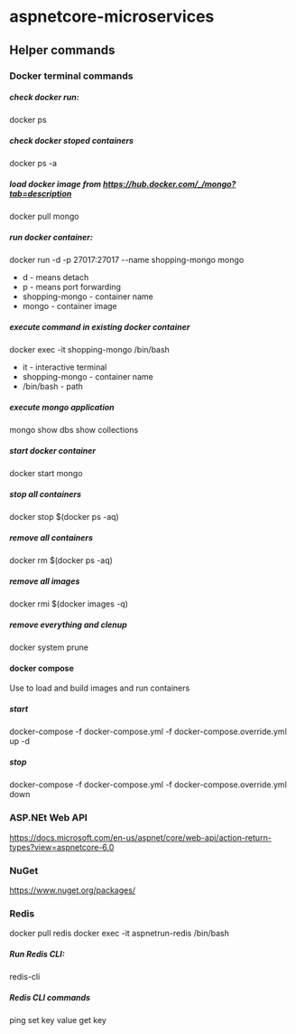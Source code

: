# aspnetcore-microservices

## Helper commands

### Docker terminal commands

##### check docker run:
docker ps

##### check docker stoped containers
docker ps -a

##### load docker image from https://hub.docker.com/_/mongo?tab=description
docker pull mongo
 
##### run docker container:
docker run -d -p 27017:27017 --name shopping-mongo mongo 

*	d - means detach
*	p - means port forwarding
*	shopping-mongo - container name
*	mongo - container image

##### execute command in existing docker container
docker exec -it shopping-mongo /bin/bash

*	it - interactive terminal
*	shopping-mongo - container name
*	/bin/bash - path

##### execute mongo application
mongo
show dbs
show collections

##### start docker container
docker start mongo

##### stop all containers
docker stop $(docker ps -aq)

##### remove all containers
docker rm $(docker ps -aq)

##### remove all images
docker rmi $(docker images -q)

##### remove everything and clenup
docker system prune

#### docker compose
Use to load and build images and run containers

##### start
docker-compose  -f docker-compose.yml -f docker-compose.override.yml up -d

##### stop
docker-compose  -f docker-compose.yml -f docker-compose.override.yml down

### ASP.NEt Web API

https://docs.microsoft.com/en-us/aspnet/core/web-api/action-return-types?view=aspnetcore-6.0

### NuGet
https://www.nuget.org/packages/

### Redis
docker pull redis
docker exec -it aspnetrun-redis /bin/bash

##### Run Redis CLI:
redis-cli

##### Redis CLI commands
ping
set key value
get key
